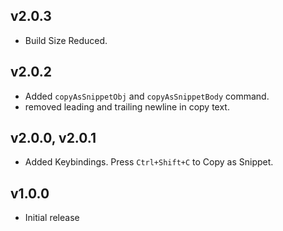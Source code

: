 ## v2.0.3

 - Build Size Reduced.
## v2.0.2

 - Added `copyAsSnippetObj` and `copyAsSnippetBody` command.
 - removed leading and trailing newline in copy text.

## v2.0.0, v2.0.1

- Added Keybindings. Press `Ctrl+Shift+C` to Copy as Snippet.

## v1.0.0

- Initial release
